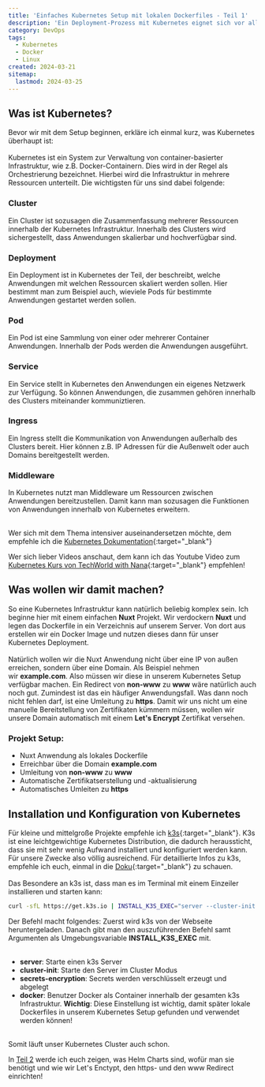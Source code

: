 ```yaml
---
title: 'Einfaches Kubernetes Setup mit lokalen Dockerfiles - Teil 1'
description: 'Ein Deployment-Prozess mit Kubernetes eignet sich vor allem, wenn man minimale oder keine Ausfallzeiten und eine zuverlässigere Infrastruktur anstrebt. Ich erkläre dir in dieser mehrteiligen Reihe, wie man relativ einfach ein Kubernetes-Setup erstellen und eigene lokale Docker-Images damit bereitstellen kann.'
category: DevOps
tags:
  - Kubernetes
  - Docker
  - Linux
created: 2024-03-21
sitemap:
  lastmod: 2024-03-25
---
```

## Was ist Kubernetes?
Bevor wir mit dem Setup beginnen, erkläre ich einmal kurz, was Kubernetes überhaupt ist:
<br/><br/>
Kubernetes ist ein System zur Verwaltung von container-basierter Infrastruktur, wie z.B. Docker-Containern. Dies wird in der Regel als Orchestrierung bezeichnet. Hierbei wird die Infrastruktur in mehrere Ressourcen unterteilt. Die wichtigsten für uns sind dabei folgende:

### Cluster
Ein Cluster ist sozusagen die Zusammenfassung mehrerer Ressourcen innerhalb der Kubernetes Infrastruktur. Innerhalb des Clusters wird sichergestellt, dass Anwendungen skalierbar und hochverfügbar sind.

### Deployment
Ein Deployment ist in Kubernetes der Teil, der beschreibt, welche Anwendungen mit welchen Ressourcen skaliert werden sollen. Hier bestimmt man zum Beispiel auch, wieviele Pods für bestimmte Anwendungen gestartet werden sollen. 

### Pod
Ein Pod ist eine Sammlung von einer oder mehrerer Container Anwendungen. Innerhalb der Pods werden die Anwendungen ausgeführt.

### Service
Ein Service stellt in Kubernetes den Anwendungen ein eigenes Netzwerk zur Verfügung. So können Anwendungen, die zusammen gehören innerhalb des Clusters miteinander kommuniztieren.

### Ingress
Ein Ingress stellt die Kommunikation von Anwendungen außerhalb des Clusters bereit. Hier können z.B. IP Adressen für die Außenwelt oder auch Domains bereitgestellt werden.

### Middleware
In Kubernetes nutzt man Middleware um Ressourcen zwischen Anwendungen bereitzustellen. Damit kann man sozusagen die Funktionen von Anwendungen innerhalb von Kubernetes erweitern.
<br/><br/>

Wer sich mit dem Thema intensiver auseinandersetzen möchte, dem empfehle ich die [Kubernetes Dokumentation](https://kubernetes.io/docs/setup/){:target="_blank"}

Wer sich lieber Videos anschaut, dem kann ich das Youtube Video zum [Kubernetes Kurs von TechWorld with Nana](https://www.youtube.com/watch?v=X48VuDVv0do){:target="_blank"} empfehlen!

## Was wollen wir damit machen?

So eine Kubernetes Infrastruktur kann natürlich beliebig komplex sein. Ich beginne hier mit einem einfachen&nbsp;**Nuxt** Projekt. Wir verdockern&nbsp;**Nuxt** und legen das Dockerfile in ein Verzeichnis auf unserem Server. Von dort aus erstellen wir ein Docker Image und nutzen dieses dann für unser Kubernetes Deployment. 
<br/><br/>
Natürlich wollen wir die Nuxt Anwendung nicht über eine IP von außen erreichen, sondern über eine Domain. Als Beispiel nehmen wir&nbsp;**example.com**. Also müssen wir diese in unserem Kubernetes Setup verfügbar machen. Ein Redirect von&nbsp;**non-www** zu&nbsp;**www** wäre natürlich auch noch gut. Zumindest ist das ein häufiger Anwendungsfall. Was dann noch nicht fehlen darf, ist eine Umleitung zu&nbsp;**https**. Damit wir uns nicht um eine manuelle Bereitstellung von Zertifikaten kümmern müssen, wollen wir unsere Domain automatisch mit einem&nbsp;**Let's Encrypt** Zertifikat versehen.

### Projekt Setup:
 - Nuxt Anwendung als lokales Dockerfile
 - Erreichbar über die Domain&nbsp;**example.com**
 - Umleitung von&nbsp;**non-www** zu&nbsp;**www**
 - Automatische Zertifikatserstellung und -aktualisierung
 - Automatisches Umleiten zu&nbsp;**https**

## Installation und Konfiguration von Kubernetes

Für kleine und mittelgroße Projekte empfehle ich [k3s](https://k3s.io/){:target="_blank"}. K3s ist eine leichtgewichtige Kubernetes Distribution, die dadurch heraussticht, dass sie mit sehr wenig Aufwand installiert und konfiguriert werden kann.
Für unsere Zwecke also völlig ausreichend. Für detaillierte Infos zu k3s, empfehle ich euch, einmal in die [Doku](https://docs.k3s.io/){:target="_blank"} zu schauen.
<br/><br/>
Das Besondere an k3s ist, dass man es im Terminal mit einem Einzeiler installieren und starten kann: 

```bash
curl -sfL https://get.k3s.io | INSTALL_K3S_EXEC="server --cluster-init --secrets-encryption --docker" sh -s -
```

Der Befehl macht folgendes: Zuerst wird k3s von der Webseite heruntergeladen. Danach gibt man den auszuführenden Befehl samt Argumenten als Umgebungsvariable&nbsp;**INSTALL_K3S_EXEC** mit. 
<br/><br/>
 - **server**: Starte einen k3s Server
 - **cluster-init**: Starte den Server im Cluster Modus
 - **secrets-encryption**: Secrets werden verschlüsselt erzeugt und abgelegt
 - **docker**: Benutzer Docker als Container innerhalb der gesamten k3s Infrastruktur.&nbsp;**Wichtig**: Diese Einstellung ist wichtig, damit später lokale Dockerfiles in unserem Kubernetes Setup gefunden und verwendet werden können!
<br/><br/>

Somit läuft unser Kubernetes Cluster auch schon.

 In [Teil 2](/einfaches-kubernetes-setup-mit-lokalen-dockerfiles-teil-2) werde ich euch zeigen, was Helm Charts sind, wofür man sie benötigt und wie wir Let's Enctypt, den https- und den www Redirect einrichten!
